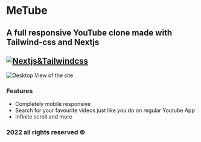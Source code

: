 # MeTube 
## A full responsive YouTube clone made with Tailwind-css and Nextjs <br /><br /> [![Nextjs&Tailwindcss](https://skills.thijs.gg/icons?i=next,tailwind)](https://skills.thijs.gg)

![Desktop View of the site]('./public/metube.png)
### Features

- Completely mobile responsive
- Search for your favourite videos just like you do on regular Youtube App
- Infinite scroll and more

### 2022 all rights reserved &#169;





